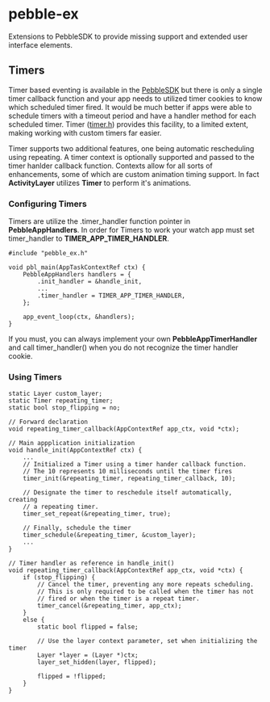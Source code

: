 # pebble-ex #

Extensions to PebbleSDK to provide missing support and extended user interface elements.

## Timers ##
Timer based eventing is available in the [PebbleSDK](https://github.com/pebble/pebblekit) but there is only a single timer callback function and your app needs to utilized timer cookies to know which scheduled timer fired. It would be much better if apps were able to schedule timers with a timeout period and have a handler method for each scheduled timer. Timer ([timer.h](/pebble-ex/src/timer.h)) provides this facility, to a limited extent, making working with custom timers far easier.

Timer supports two additional features, one being automatic rescheduling using repeating. A timer context is optionally supported  and passed to the timer hanlder callback function. Contexts allow for all sorts of enhancements, some of which are custom animation timing support. In fact **ActivityLayer** utilizes **Timer** to perform it's animations.

### Configuring Timers ###
Timers are utilize the .timer_handler function pointer in **PebbleAppHandlers**. In order for Timers to work your watch app must set timer_handler to **TIMER_APP_TIMER_HANDLER**.

	#include "pebble_ex.h"
	
	void pbl_main(AppTaskContextRef ctx) {
		PebbleAppHandlers handlers = {
			.init_handler = &handle_init,
			...
			.timer_handler = TIMER_APP_TIMER_HANDLER,
		};
	
		app_event_loop(ctx, &handlers);
	}

If you must, you can always implement your own **PebbleAppTimerHandler** and call timer_handler() when you do not recognize the timer handler cookie. 

### Using Timers ###

	static Layer custom_layer;
	static Timer repeating_timer;
	static bool stop_flipping = no;
	
	// Forward declaration
	void repeating_timer_callback(AppContextRef app_ctx, void *ctx);
	
	// Main appplication initialization
	void handle_init(AppContextRef ctx) {
		...
		// Initialized a Timer using a timer hander callback function.
		// The 10 represents 10 milliseconds until the timer fires
		timer_init(&repeating_timer, repeating_timer_callback, 10);
		
		// Designate the timer to reschedule itself automatically, creating
		// a repeating timer.
		timer_set_repeat(&repeating_timer, true);
		
		// Finally, schedule the timer
		timer_schedule(&repeating_timer, &custom_layer);
		...
	}
	
	// Timer handler as reference in handle_init()
	void repeating_timer_callback(AppContextRef app_ctx, void *ctx) {
		if (stop_flipping) {
			// Cancel the timer, preventing any more repeats scheduling.
			// This is only required to be called when the timer has not
			// fired or when the timer is a repeat timer.
			timer_cancel(&repeating_timer, app_ctx);
		}
		else {
			static bool flipped = false;
			
			// Use the layer context parameter, set when initializing the timer
			Layer *layer = (Layer *)ctx;
			layer_set_hidden(layer, flipped);
			
			flipped = !flipped;
		}
	}
